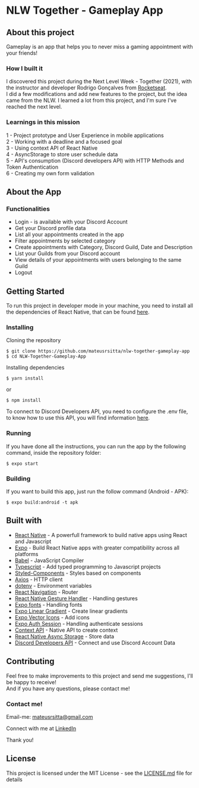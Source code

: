 # NLW Together - Gameplay App

## About this project
Gameplay is an app that helps you to never miss a gaming appointment with your friends!

### How I built it
I discovered this project during the Next Level Week - Together (2021), with the instructor and developer Rodrigo Gonçalves from <a href="https://www.rocketseat.com.br">Rocketseat</a>. </br>
I did a few modifications and add new features to the project, but the idea came from the NLW. I learned a lot from this project, and I'm sure I've reached the next level.

### Learnings in this mission
1 - Project prototype and User Experience in mobile applications </br>
2 - Working with a deadline and a focused goal </br>
3 - Using context API of React Native </br>
4 - AsyncStorage to store user schedule data </br>
5 - API's consumption (Discord developers API) with HTTP Methods and Token Authentication </br>
6 - Creating my own form validation </br>

## About the App

### Functionalities

- Login - is available with your Discord Account
- Get your Discord profile data
- List all your appointments created in the app
- Filter appointments by selected category
- Create appointments with Category, Discord Guild, Date and Description
- List your Guilds from your Discord account
- View details of your appointments with users belonging to the same Guild
- Logout

## Getting Started
To run this project in developer mode in your machine, you need to install all the dependencies of React Native, that can be found <a href="https://facebook.github.io/react-native/docs/getting-started">here</a>.

### Installing
Cloning the repository </br>
```
$ git clone https://github.com/mateusrsitta/nlw-together-gameplay-app
$ cd NLW-Together-Gameplay-App
```
Installing dependencies
```
$ yarn install
```
or
```
$ npm install
```
To connect to Discord Developers API, you need to configure the .env file, to know how to use this API, you will find information <a href="https://discord.com/developers/docs/intro">here</a>.

### Running
If you have done all the instructions, you can run the app by the following command, inside the repository folder:
```
$ expo start
```

### Building
If you want to build this app, just run the follow command (Android - APK):
```
$ expo build:android -t apk
```

## Built with
- <a href="https://reactnative.dev">React Native</a> - A powerfull framework to build native apps using React and Javascript
- <a href="https://expo.dev">Expo</a> - Build React Native apps with greater compatibility across all platforms
- <a href="https://babeljs.io">Babel</a> - JavaScript Compiler
- <a href="https://www.typescriptlang.org">Typescript</a> - Add typed programming to Javascript projects
- <a href="https://styled-components.com">Styled-Components</a> - Styles based on components
- <a href="https://axios-http.com/docs/intro">Axios</a> - HTTP client
- <a href="https://www.npmjs.com/package/dotenv">dotenv</a> - Environment variables
- <a href="https://reactnavigation.org">React Navigation</a> - Router
- <a href="https://docs.swmansion.com/react-native-gesture-handler/docs/">React Native Gesture Handler</a> - Handling gestures
- <a href="https://docs.expo.dev/guides/using-custom-fonts/">Expo fonts</a> - Handling fonts
- <a href="https://docs.expo.dev/versions/latest/sdk/linear-gradient/">Expo Linear Gradient</a> - Create linear gradients
- <a href="https://icons.expo.fyi">Expo Vector Icons</a> - Add icons
- <a href="https://docs.expo.dev/versions/latest/sdk/auth-session/">Expo Auth Session</a> - Handling authenticate sessions
- <a href="https://pt-br.reactjs.org/docs/context.html">Context API</a> - Native API to create context
- <a href="https://react-native-async-storage.github.io/async-storage/docs/install/">React Native Async Storage</a> - Store data
- <a href="https://discord.com/developers/docs/intro">Discord Developers API</a> - Connect and use Discord Account Data

## Contributing
Feel free to make improvements to this project and send me suggestions, I'll be happy to receive! </br>
And if you have any questions, please contact me!

### Contact me!
Email-me: mateusrsitta@gmail.com

Connect with me at <a href="https://www.linkedin.com/in/mateussitta/">LinkedIn</a>

Thank you!

## License
This project is licensed under the MIT License - see the <a href="https://github.com/MateusRSitta/NLW-Together-Gameplay-App/edit/main/LICENSE">LICENSE.md</a> file for details
